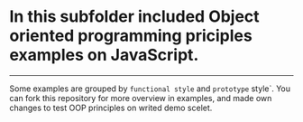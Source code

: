 # In this subfolder included Object oriented programming priciples examples on JavaScript.
---
Some examples are grouped by `functional style` and `prototype` style`.
You can fork this repository for more overview in examples, and made own changes to test OOP principles on writed demo scelet.
